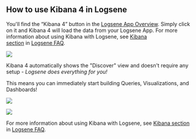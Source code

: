 ## How to use Kibana 4 in Logsene

You'll find the “Kibana 4” button in the [Logsene App Overview](https://apps.sematext.com/ui/logs).
Simply click on it and Kibana 4 will load the data from your Logsene
App. For more information about using Kibana with Logsene, see [Kibana section](faq/#kibana) in [Logsene FAQ](faq).

![](https://sematext.files.wordpress.com/2015/06/kibana4-ls-overview.png)

Kibana 4 automatically shows the "Discover" view and doesn't require any
setup - *Logsene does everything for you\!*

This means you can immediately start building Queries, Visualizations,
and
Dashboards\!

![](https://sematext.files.wordpress.com/2015/06/kibana4-discover.png)

![](https://sematext.files.wordpress.com/2015/06/kibana4-apache-logs-dashboard.png?w=800)

For more information about using Kibana with Logsene, see [Kibana section](faq/#kibana)
in [Logsene FAQ](faq).
